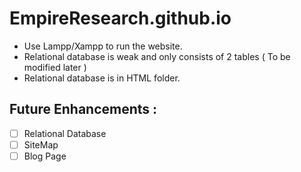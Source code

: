 # EmpireResearch.github.io
- Use Lampp/Xampp to run the website. 
- Relational database is weak and only consists of 2 tables ( To be modified later )
- Relational database is in HTML folder.

## Future Enhancements : 
- [ ] Relational Database
- [ ] SiteMap
- [ ] Blog Page 
